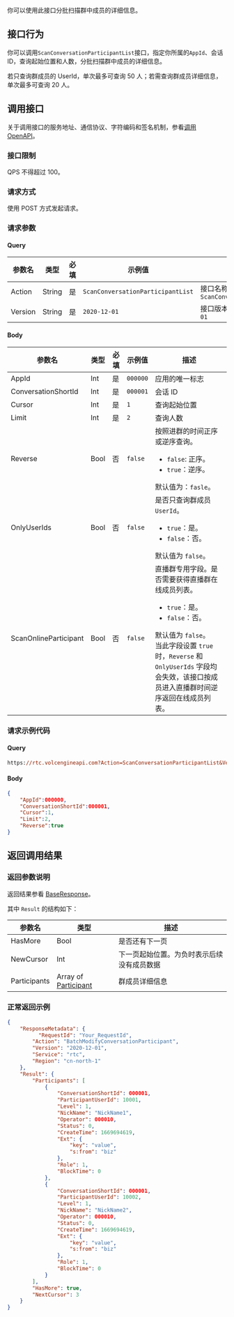 你可以使用此接口分批扫描群中成员的详细信息。

## 接口行为

你可以调用`ScanConversationParticipantList`接口，指定你所属的`AppId`、会话 ID，查询起始位置和人数，分批扫描群中成员的详细信息。

若只查询群成员的 UserId，单次最多可查询 50 人；若需查询群成员详细信息，单次最多可查询 20 人。
 ## 调用接口

关于调用接口的服务地址、通信协议、字符编码和签名机制，参看[调用 OpenAPI](412251)。
### 接口限制

QPS 不得超过 100。

### 请求方式

使用 POST 方式发起请求。

### 请求参数

#### Query

| **参数名** | **类型** | **必填** | **示例值** | **描述** |
| --- | --- | --- | --- | --- |
| Action | String | 是 | `ScanConversationParticipantList` |  接口名称，本接口取值：`ScanConversationParticipantList`|
| Version | String | 是 | `2020-12-01` | 接口版本，本接口取值：`2020-12-01` |


#### Body

| **参数名** | **类型** | **必填** | **示例值** |**描述** |
| --- | --- | --- | --- |--- |
| AppId | Int | 是 |`000000` | 应用的唯一标志 |
| ConversationShortId | Int |是 | `000001` | 会话 ID |
| Cursor | Int | 是 | `1` | 查询起始位置 |
| Limit | Int | 是 | `2` | 查询人数 |
| Reverse| Bool | 否 | `false` | 按照进群的时间正序或逆序查询。<ul><li> `false`: 正序。</li><li> `true`：逆序。</li></ul> 默认值为：`fasle`。 |
| OnlyUserIds| Bool | 否 | `false` |是否只查询群成员 `UserId`。<ul><li> `true`：是。</li><li> `false`：否。</ul>默认值为 `false`。|
| ScanOnlineParticipant | Bool | 否 | `false` | 直播群专用字段。是否需要获得直播群在线成员列表。<ul><li> `true`：是。</li><li> `false`：否。</ul>默认值为 `false`。<br> 当此字段设置 `true` 时，`Reverse` 和 `OnlyUserIds` 字段均会失效，该接口按成员进入直播群时间逆序返回在线成员列表。|


### 请求示例代码

#### Query

```postscript
https://rtc.volcengineapi.com?Action=ScanConversationParticipantList&Version=2020-12-01
```

#### Body

```json
{
    "AppId":000000,
    "ConversationShortId":000001,
    "Cursor":1,
    "Limit":2,
    "Reverse":true
}
```

## 返回调用结果

### 返回参数说明

返回结果参看 [BaseResponse](192711.md#baseresponse)。 

其中 `Result` 的结构如下：

| 参数名 | 类型  | 描述 |
| -- | -- | -- |
| HasMore | Bool  |  是否还有下一页 |
| NewCursor | Int |  下一页起始位置。为负时表示后续没有成员数据 |
| Participants |Array of [Participant](192711.md#participant)  | 群成员详细信息|



### 正常返回示例

```json
{
    "ResponseMetadata": {
	      "RequestId": "Your_RequestId",    
        "Action": "BatchModifyConversationParticipant",
        "Version": "2020-12-01",
        "Service": "rtc",        
        "Region": "cn-north-1"
    },
    "Result": {
        "Participants": [
            {
                "ConversationShortId": 000001,
                "ParticipantUserId": 10001,
                "Level": 1,
                "NickName": "NickName1",
                "Operator": 000010,
                "Status": 0,
                "CreateTime": 1669694619,
                "Ext": {
                    "key": "value",
                    "s:from": "biz"
                },
                "Role": 1,
                "BlockTime": 0
            },
            {
                "ConversationShortId": 000001,
                "ParticipantUserId": 10002,
                "Level": 1,
                "NickName": "NickName2",
                "Operator": 000010,
                "Status": 0,
                "CreateTime": 1669694619,
                "Ext": {
                    "key": "value",
                    "s:from": "biz"
                },
                "Role": 1,
                "BlockTime": 0
            }
        ],
        "HasMore": true,
        "NextCursor": 3
    }
}
```